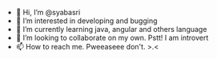 - 👋 Hi, I’m @syabasri
- 👀 I’m interested in developing and bugging
- 🌱 I’m currently learning java, angular and others language
- 💞️ I’m looking to collaborate on my own. Pstt! I am introvert
- 📫 How to reach me. Pweeaseee don't. >.<

<!---
syabasri/syabasri is a ✨ special ✨ repository because its `README.md` (this file) appears on your GitHub profile.
You can click the Preview link to take a look at your changes.
--->
